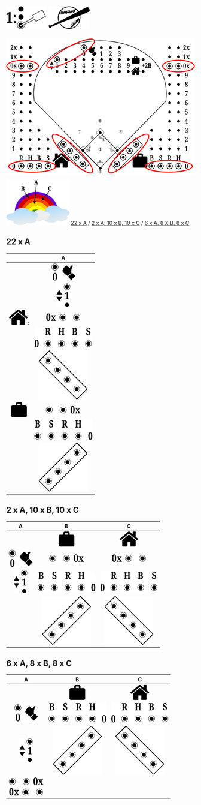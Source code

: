 # <img alt="" src="step-1.png" style="height:60px"/> <img alt="" src="x-pitching.png" style="height:60px"/>

<img alt="" src="X-start.png" style="height:360px"/>

<img alt="" src="colours.png" style="height:120px"/> [22 x A](X-SETUP.md#22-x-a) / [2 x A, 10 x B, 10 x C](X-SETUP.md#2-x-a-10-x-b-10-x-c) / [6 x A, 8 X B, 8 x C](X-SETUP.md#6-x-a-8-x-b-8-x-c)

## 22 x A

| |A|
| :---: | :---: |
| | <img alt="" src="out0.png" style="height:45px"/> |
| | <img alt="" src="it1.png" style="height:62px"/> |
| <img alt="" src="home-icon.png" style="height:40px"/>: | <img alt="" src="h-0x.png" style="height:20px"/>
| | <img alt="" src="h-RHBS0.png" style="height:52px"/>
| | <img alt="" src="h-dugout.png" style="height:130px"/>
| <img alt="" src="visitors-icon.png" style="height:40px"/> | <img alt="" src="v-0x.png" style="height:20px"/>
| | <img alt="" src="v-BSRH0.png" style="height:52px"/>
| | <img alt="" src="v-dugout.png" style="height:130px"/>

## 2 x A, 10 x B, 10 x C

|A|B|C|
| :---: | :---: | :---:
| | <img alt="" src="visitors-icon.png" style="height:40px"/> | <img alt="" src="home-icon.png" style="height:40px"/>
| <img alt="" src="out0.png" style="height:45px"/> | <img alt="" src="v-0x.png" style="height:20px"/> | <img alt="" src="h-0x.png" style="height:20px"/>
| <img alt="" src="it1.png" style="height:62px"/> | <img alt="" src="v-BSRH0.png" style="height:52px"/> | <img alt="" src="h-RHBS0.png" style="height:52px"/>
| | <img alt="" src="v-dugout.png" style="height:130px"/> | <img alt="" src="h-dugout.png" style="height:130px"/>


## 6 x A, 8 x B, 8 x C

|A|B|C|
| :---: | :---: | :---:
| | <img alt="" src="visitors-icon.png" style="height:40px"/> | <img alt="" src="home-icon.png" style="height:40px"/>
| <img alt="" src="out0.png" style="height:45px"/> |  <img alt="" src="v-BSRH0.png" style="height:52px"/> | <img alt="" src="h-RHBS0.png" style="height:52px"/>
| <img alt="" src="it1.png" style="height:62px"/> | <img alt="" src="v-dugout.png" style="height:130px"/> | <img alt="" src="h-dugout.png" style="height:130px"/>
| <img alt="" src="v-0x.png" style="height:20px"/> | | | 
| <img alt="" src="h-0x.png" style="height:20px"/> | | |
